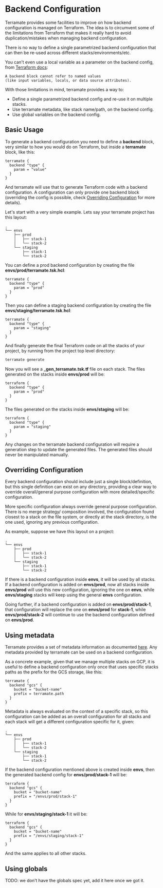 # Backend Configuration

Terramate provides some facilities to improve on how backend configuration
is managed on Terraform. The idea is to circumvent some of the limitations
from Terraform that makes it really hard to avoid duplication/mistakes
when managing backend configuration.

There is no way to define a single parametrized backend configuration
that can then be re-used across different stacks/environments/etc.

You can't even use a local variable as a parameter on the backend config,
from [Terraform docs](https://www.terraform.io/docs/language/settings/backends/configuration.html):

```
A backend block cannot refer to named values
(like input variables, locals, or data source attributes).
```

With those limitations in mind, terramate provides a way to:

* Define a single parametrized backend config and re-use it on multiple stacks.
* Use terramate metadata, like stack name/path, on the backend config.
* Use global variables on the backend config.


## Basic Usage

To generate a backend configuration you need to define a **backend** block,
very similar to how you would do on Terraform, but inside a
**terramate** block, like this:

```hcl
terramate {
  backend "type" {
    param = "value"
  }
}
```

And terramate will use that to generate Terraform code with a backend
configuration. A configuration can only provide one backend block
(overriding the config is possible, check
[Overriding Configuration](#overriding-configuration) for more details).

Let's start with a very simple example. Lets say your terramate project
has this layout:

```
.
└── envs
    ├── prod
    │   ├── stack-1
    │   └── stack-2
    └── staging
        ├── stack-1
        └── stack-2
```

You can define a prod backend configuration by creating the file
**envs/prod/terramate.tsk.hcl**:

```hcl
terramate {
  backend "type" {
    param = "prod"
  }
}
```

Then you can define a staging backend configuration by creating the file
**envs/staging/terramate.tsk.hcl**:

```hcl
terramate {
  backend "type" {
    param = "staging"
  }
}
```

And finally generate the final Terraform code on all the stacks of
your project, by running from the project top level directory:

```sh
terramate generate
```

Now you will see a **_gen_terramate.tsk.tf** file on each stack.
The files generated on the stacks inside **envs/prod** will be:

```hcl
terraform {
  backend "type" {
    param = "prod"
  }
}
```

The files generated on the stacks inside **envs/staging** will be:

```hcl
terraform {
  backend "type" {
    param = "staging"
  }
}
```

Any changes on the terramate backend configuration will require a generation
step to update the generated files. The generated files should never
be manipulated manually.


## Overriding Configuration

Every backend configuration should include just a single block/definition, but
this single definition can exist on any directory, providing a clear way to
override overall/general purpose configuration with more detailed/specific
configuration.

More specific configuration always override general purpose configuration.
There is no merge strategy/ composition involved, the configuration found
closest to a stack on the file system, or directly at the stack directory,
is the one used, ignoring any previous configuration.

As example, suppose we have this layout on a project:

```
.
└── envs
    ├── prod
    │   ├── stack-1
    │   └── stack-2
    └── staging
        ├── stack-1
        └── stack-2
```

If there is a backend configuration inside **envs**, it will be used
by all stacks. If a backend configuration is added on **envs/prod**,
now all stacks inside **envs/prod** will use this new configuration,
ignoring the one on **envs**, while **envs/staging** stacks will keep
using the general **envs** configuration.

Going further, if a backend configuration is added on **envs/prod/stack-1**,
that configuration will replace the one on **envs/prod** for **stack-1**, while
**envs/prod/stack-2** will continue to use the backend configuration defined
on **envs/prod**.


## Using metadata

Terramate provides a set of metadata information as documented [here](metadata.md).
Any metadata provided by terramate can be used on a backend configuration.

As a concrete example, given that we manage multiple stacks on GCP, it is useful
to define a backend configuration only once that uses specific stacks paths
as the prefix for the GCS storage, like this:

```hcl
terramate {
  backend "gcs" {
    bucket = "bucket-name"
    prefix = terramate.path
  }
}
```

Metadata is always evaluated on the context of a specific stack, so this
configuration can be added as an overall configuration for all stacks
and each stack will get a different configuration specific for it, given:

```
.
└── envs
    ├── prod
    │   ├── stack-1
    │   └── stack-2
    └── staging
        ├── stack-1
        └── stack-2
```

If the backend configuration mentioned above is created inside **envs**,
then the generated backend config for **envs/prod/stack-1** will be:

```
terraform {
  backend "gcs" {
    bucket = "bucket-name"
    prefix = "/envs/prod/stack-1"
  }
}
```

While for **envs/staging/stack-1** it will be:

```
terraform {
  backend "gcs" {
    bucket = "bucket-name"
    prefix = "/envs/staging/stack-1"
  }
}
```

And the same applies to all other stacks.


## Using globals

TODO: we don't have the globals spec yet, add it here once we got it.
